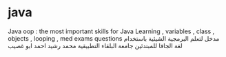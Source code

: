 # java
Java oop : the most important skills for Java Learning , variables , class , objects , looping , med exams questions 
مدخل لتعلم البرمجية الشيئية باستخدام لغة الجافا للمبتدئين جامعة البلقاء التطبيقية محمد رشيد احمد ابو غصيب 
